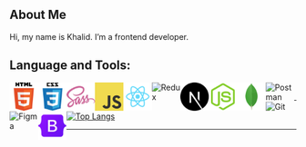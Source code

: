 ## About Me

Hi, my name is Khalid. I’m a frontend developer.

## Language and Tools:

<img align="left" alt="HTML" width="50px" src="https://raw.githubusercontent.com/github/explore/80688e429a7d4ef2fca1e82350fe8e3517d3494d/topics/html/html.png" />
<img align="left" alt="CSS" width="50px" src="https://raw.githubusercontent.com/github/explore/80688e429a7d4ef2fca1e82350fe8e3517d3494d/topics/css/css.png" />
<img align="left" alt="SASS" width="50px" src="https://raw.githubusercontent.com/github/explore/80688e429a7d4ef2fca1e82350fe8e3517d3494d/topics/sass/sass.png" />
<img align="left" alt="JavaScript" width="50px" src="https://raw.githubusercontent.com/github/explore/80688e429a7d4ef2fca1e82350fe8e3517d3494d/topics/javascript/javascript.png" />
<img align="left" alt="React" width="50px" src="https://raw.githubusercontent.com/github/explore/80688e429a7d4ef2fca1e82350fe8e3517d3494d/topics/react/react.png" />
<img align="left" alt="Redux" width="50px" src="https://img.icons8.com/color/344/redux.png" />
<img align="left" alt="Next.js" width="50px" src="https://raw.githubusercontent.com/devicons/devicon/1119b9f84c0290e0f0b38982099a2bd027a48bf1/icons/nextjs/nextjs-original.svg" />
<img align="left" alt="Node.js" width="50px" src="https://raw.githubusercontent.com/devicons/devicon/1119b9f84c0290e0f0b38982099a2bd027a48bf1/icons/nodejs/nodejs-original.svg" />
<img align="left" alt="MongoDB" width="50px" src="https://raw.githubusercontent.com/devicons/devicon/1119b9f84c0290e0f0b38982099a2bd027a48bf1/icons/mongodb/mongodb-original.svg" />
<img align="left" alt="Postman" width="50px" src="https://img.icons8.com/external-tal-revivo-color-tal-revivo/344/external-postman-is-the-only-complete-api-development-environment-logo-color-tal-revivo.png" />
<img align="left" alt="Git" width="50px" src="https://img.icons8.com/color/344/git.png" />
<img align="left" alt="Figma" width="50px" src="https://img.icons8.com/color/344/figma--v1.png" />
<img align="left" alt="Bootstrap" width="50px" src="https://raw.githubusercontent.com/devicons/devicon/1119b9f84c0290e0f0b38982099a2bd027a48bf1/icons/bootstrap/bootstrap-original.svg" />
<br>
<hr>

[![Top Langs](https://github-readme-stats.vercel.app/api/top-langs/?username=IslamShg&&theme=tokyonight&layout=compact)](https://github.com/anuraghazra/github-readme-stats)

<hr>
